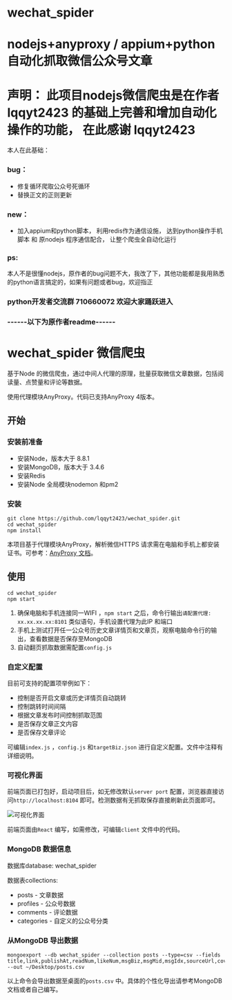 # wechat_spider
nodejs+anyproxy / appium+python 自动化抓取微信公众号文章 
=======
# 声明： 此项目nodejs微信爬虫是在作者 lqqyt2423 的基础上完善和增加自动化操作的功能， 在此感谢 lqqyt2423
本人在此基础：
### bug：
- 修复循环爬取公众号死循环 
- 替换正文的正则更新

### new：
- 加入appium和python脚本， 利用redis作为通信设施， 达到python操作手机脚本 和 原nodejs 程序通信配合， 让整个爬虫全自动化运行

### ps:
本人不是很懂nodejs，原作者的bug问题不大，我改了下，其他功能都是我用熟悉的python语言搞定的，如果有问题或者bug，欢迎指正

### python开发者交流群 710660072 欢迎大家踊跃进入

### ------以下为原作者readme------

# wechat_spider 微信爬虫

基于Node 的微信爬虫，通过中间人代理的原理，批量获取微信文章数据，包括阅读量、点赞量和评论等数据。

使用代理模块AnyProxy。代码已支持AnyProxy 4版本。

## 开始

### 安装前准备

- 安装Node，版本大于 8.8.1
- 安装MongoDB，版本大于 3.4.6
- 安装Redis
- 安装Node 全局模块nodemon 和pm2

### 安装

```shell
git clone https://github.com/lqqyt2423/wechat_spider.git
cd wechat_spider
npm install
```

本项目基于代理模块AnyProxy，解析微信HTTPS 请求需在电脑和手机上都安装证书。可参考：[AnyProxy 文档](http://anyproxy.io/cn/#%E8%AF%81%E4%B9%A6%E9%85%8D%E7%BD%AE)。

## 使用

```shell
cd wechat_spider
npm start
```

1. 确保电脑和手机连接同一WIFI ，`npm start` 之后，命令行输出`请配置代理: xx.xx.xx.xx:8101` 类似语句，手机设置代理为此IP 和端口
2. 手机上测试打开任一公众号历史文章详情页和文章页，观察电脑命令行的输出，查看数据是否保存至MongoDB
3. 自动翻页抓取数据需配置`config.js`

### 自定义配置

目前可支持的配置项举例如下：

- 控制是否开启文章或历史详情页自动跳转
- 控制跳转时间间隔
- 根据文章发布时间控制抓取范围
- 是否保存文章正文内容
- 是否保存文章评论

可编辑`index.js` ，`config.js` 和`targetBiz.json` 进行自定义配置。文件中注释有详细说明。

### 可视化界面

前端页面已打包好，启动项目后，如无修改默认`server port` 配置，浏览器直接访问`http://localhost:8104` 即可。检测数据有无抓取保存直接刷新此页面即可。

![可视化界面](posts_screenshot.png)

前端页面由`React` 编写，如需修改，可编辑`client` 文件中的代码。

### MongoDB 数据信息

数据库database: wechat_spider

数据表collections:

- posts - 文章数据
- profiles - 公众号数据
- comments - 评论数据
- categories - 自定义的公众号分类


### 从MongoDB 导出数据

```shell
mongoexport --db wechat_spider --collection posts --type=csv --fields title,link,publishAt,readNum,likeNum,msgBiz,msgMid,msgIdx,sourceUrl,cover,digest,isFail --out ~/Desktop/posts.csv
```

以上命令会导出数据至桌面的`posts.csv` 中。具体的个性化导出请参考MongoDB 文档或者自己编写。

